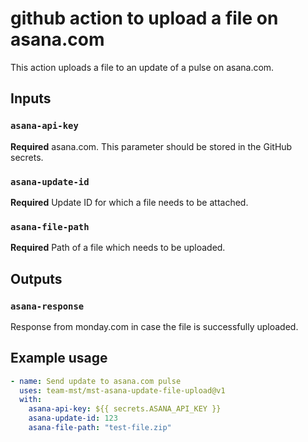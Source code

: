 # github action to upload a file on asana.com

This action uploads a file to an update of a pulse on asana.com.

## Inputs

### `asana-api-key`

**Required** asana.com. This parameter should be stored in the GitHub secrets.

### `asana-update-id`

**Required** Update ID for which a file needs to be attached.

### `asana-file-path`

**Required** Path of a file which needs to be uploaded.

## Outputs

### `asana-response`

Response from monday.com in case the file is successfully uploaded.

## Example usage
```yaml
- name: Send update to asana.com pulse
  uses: team-mst/mst-asana-update-file-upload@v1
  with:
    asana-api-key: ${{ secrets.ASANA_API_KEY }}
    asana-update-id: 123
    asana-file-path: "test-file.zip"
```